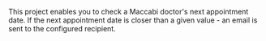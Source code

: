This project enables you to check a Maccabi doctor's next appointment date.
If the next appointment date is closer than a given value - an email is sent to the configured recipient.
